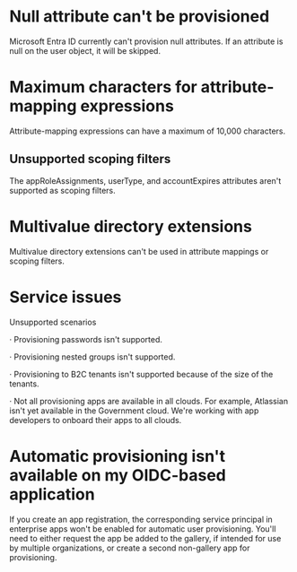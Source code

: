 <!-- PageHeader="manually add the attributes. To learn more, see Customize attribute mappings." -->

# Null attribute can't be provisioned

Microsoft Entra ID currently can't provision null attributes. If an attribute is null on the user object, it will be skipped.

# Maximum characters for attribute-mapping expressions

Attribute-mapping expressions can have a maximum of 10,000 characters.

## Unsupported scoping filters

The appRoleAssignments, userType, and accountExpires attributes aren't supported as scoping filters.

# Multivalue directory extensions

Multivalue directory extensions can't be used in attribute mappings or scoping filters.

# Service issues

Unsupported scenarios

· Provisioning passwords isn't supported.

· Provisioning nested groups isn't supported.

· Provisioning to B2C tenants isn't supported because of the size of the tenants.

· Not all provisioning apps are available in all clouds. For example, Atlassian isn't yet available in the Government cloud. We're working with app developers to onboard their apps to all clouds.

# Automatic provisioning isn't available on my OIDC-based application

If you create an app registration, the corresponding service principal in enterprise apps won't be enabled for automatic user provisioning. You'll need to either request the app be added to the gallery, if intended for use by multiple organizations, or create a second non-gallery app for provisioning.